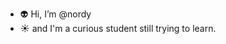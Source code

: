 - :alien: Hi, I’m @nordy
- :sunny: and I'm a curious student still trying to learn.

<!---
nordy/nordy is a ✨ special ✨ repository because its `README.md` (this file) appears on your GitHub profile.
You can click the Preview link to take a look at your changes.
--->
